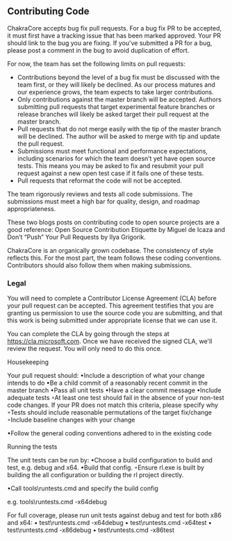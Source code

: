 ## Contributing Code

ChakraCore accepts bug fix pull requests. For a bug fix PR to be accepted, it must first have a tracking issue that has been marked approved. Your PR should link to the bug you are fixing. If you've submitted a PR for a bug, please post a comment in the bug to avoid duplication of effort. 

For now, the team has set the following limits on pull requests:
* Contributions beyond the level of a bug fix must be discussed with the team first, or they will likely be declined. As our process matures and our experience grows, the team expects to take larger contributions.
* Only contributions against the master branch will be accepted. Authors submitting pull requests that target experimental feature branches or release branches will likely be asked target their pull request at the master branch.
* Pull requests that do not merge easily with the tip of the master branch will be declined. The author will be asked to merge with tip and update the pull request.
* Submissions must meet functional and performance expectations, including scenarios for which the team doesn’t yet have open source tests. This means you may be asked to fix and resubmit your pull request against a new open test case if it fails one of these tests.
* Pull requests that reformat the code will not be accepted.

The team rigorously reviews and tests all code submissions. The submissions must meet a high bar for quality, design, and roadmap appropriateness.

These two blogs posts on contributing code to open source projects are a good reference: Open Source Contribution Etiquette by Miguel de Icaza and Don’t “Push” Your Pull Requests by Ilya Grigorik.

ChakraCore is an organically grown codebase. The consistency of style reflects this. For the most part, the team follows these coding conventions. Contributors should also follow them when making submissions. 

### Legal

You will need to complete a Contributor License Agreement (CLA) before your pull request can be accepted. This agreement testifies that you are granting us permission to use the source code you are submitting, and that this work is being submitted under appropriate license that we can use it.

You can complete the CLA by going through the steps at https://cla.microsoft.com. Once we have received the signed CLA, we'll review the request. You will only need to do this once.

Housekeeping

Your pull request should:
•Include a description of what your change intends to do
•Be a child commit of a reasonably recent commit in the master branch
•Pass all unit tests
•Have a clear commit message
•Include adequate tests ◦At least one test should fail in the absence of your non-test code changes. If your PR does not match this criteria, please specify why
◦Tests should include reasonable permutations of the target fix/change
◦Include baseline changes with your change

•Follow the general coding conventions adhered to in the existing code

Running the tests

The unit tests can be run by:
•Choose a build configuration to build and test, e.g. debug and x64.
•Build that config. ◦Ensure rl.exe is built by building the all configuration or building the rl project directly.

•Call  tools\runtests.cmd  and specify the build config

e.g.  tools\runtests.cmd -x64debug 

For full coverage, please run unit tests against debug and test for both x86 and x64:
• test\runtests.cmd -x64debug 
• test\runtests.cmd -x64test 
• test\runtests.cmd -x86debug 
• test\runtests.cmd -x86test 

# 